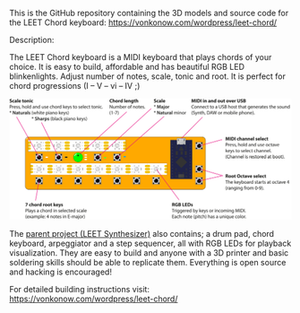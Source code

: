 This is the GitHub repository containing the 3D models and source code for the LEET Chord keyboard: https://vonkonow.com/wordpress/leet-chord/


Description: 

The LEET Chord keyboard is a MIDI keyboard that plays chords of your choice. It is easy to build, affordable and has beautiful RGB LED blinkenlights. Adjust number of notes, scale, tonic and root. It is perfect for chord progressions (I – V – vi – IV ;)


![image](/Chord/leet_chord.png)


The [parent project (LEET Synthesizer)](https://vonkonow.com/wordpress/leet-synthesizer/) also contains; a drum pad, chord keyboard, arpeggiator and a step sequencer, all with RGB LEDs for playback visualization.
They are easy to build and anyone with a 3D printer and basic soldering skills should be able to replicate them. Everything is open source and hacking is encouraged!

For detailed building instructions visit: https://vonkonow.com/wordpress/leet-chord/
